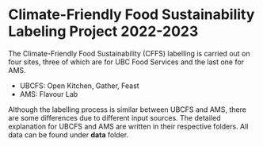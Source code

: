 # Climate-Friendly Food Sustainability Labeling Project 2022-2023

The Climate-Friendly Food Sustainability (CFFS) labelling is carried out on four sites, three of which are for UBC Food Services and the last one for AMS. 
- UBCFS: Open Kitchen, Gather, Feast
- AMS: Flavour Lab

Although the labelling process is similar between UBCFS and AMS, there are some differences due to different input sources. The detailed explanation for UBCFS and AMS are written in their respective folders. All data can be found under **data** folder. 

